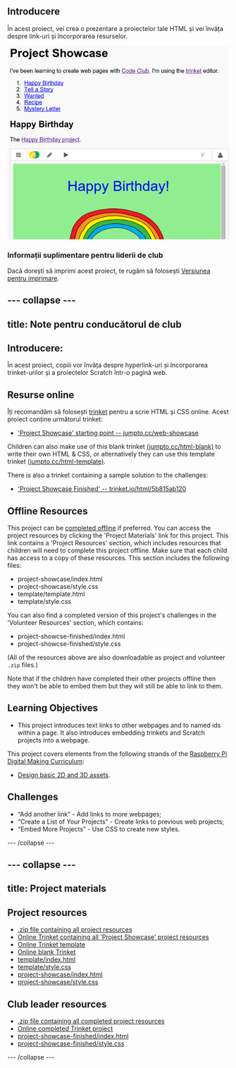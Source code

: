 ## Introducere

În acest proiect, vei crea o prezentare a proiectelor tale HTML și vei învăța despre link-uri și încorporarea resurselor.

![screenshot](images/showcase-intro.png)

### Informații suplimentare pentru liderii de club

Dacă dorești să imprimi acest proiect, te rugăm să folosești [Versiunea pentru imprimare](https://projects.raspberrypi.org/en/projects/project-showcase/print).

## \--- collapse \---

## title: Note pentru conducătorul de club

## Introducere:

În acest proiect, copiii vor învăța despre hyperlink-uri și încorporarea trinket-urilor și a proiectelor Scratch într-o pagină web.

## Resurse online

Îți recomandăm să folosești [trinket](https://trinket.io/) pentru a scrie HTML și CSS online. Acest proiect conține următorul trinket:

* ['Project Showcase' starting point -- jumpto.cc/web-showcase](http://jumpto.cc/web-showcase)

Children can also make use of this blank trinket [(jumpto.cc/html-blank)](http://jumpto.cc/html-blank) to write their own HTML & CSS, or alternatively they can use this template trinket [(jumpto.cc/html-template)](http://jumpto.cc/html-template).

There is also a trinket containing a sample solution to the challenges:

* ['Project Showcase Finished' -- trinket.io/html/5b815ab120](https://trinket.io/html/5b815ab120)

## Offline Resources

This project can be [completed offline](https://www.codeclubprojects.org/en-GB/resources/webdev-working-offline/) if preferred. You can access the project resources by clicking the 'Project Materials' link for this project. This link contains a 'Project Resources' section, which includes resources that children will need to complete this project offline. Make sure that each child has access to a copy of these resources. This section includes the following files:

* project-showcase/index.html
* project-showcase/style.css
* template/template.html
* template/style.css

You can also find a completed version of this project's challenges in the 'Volunteer Resources' section, which contains:

* project-showcse-finished/index.html
* project-showcse-finished/style.css

(All of the resources above are also downloadable as project and volunteer `.zip` files.)

Note that if the children have completed their other projects offline then they won't be able to embed them but they will still be able to link to them.

## Learning Objectives

* This project introduces text links to other webpages and to named ids within a page. It also introduces embedding trinkets and Scratch projects into a webpage. 

This project covers elements from the following strands of the [Raspberry Pi Digital Making Curriculum](http://rpf.io/curriculum):

* [Design basic 2D and 3D assets](https://www.raspberrypi.org/curriculum/design/creator).

## Challenges

* “Add another link” - Add links to more webpages;
* “Create a List of Your Projects” - Create links to previous web projects;
* “Embed More Projects” - Use CSS to create new styles.

\--- /collapse \---

## \--- collapse \---

## title: Project materials

## Project resources

* [.zip file containing all project resources](resources/showcase-project-resources.zip)
* [Online Trinket containing all 'Project Showcase' project resources](http://jumpto.cc/web-showcase)
* [Online Trinket template](http://jumpto.cc/trinket-template)
* [Online blank Trinket](http://jumpto.cc/trinket-blank)
* [template/index.html](resources/template-index.html)
* [template/style.css](resources/template-style.css)
* [project-showcase/index.html](resources/project-showcase-index.html)
* [project-showcase/style.css](resources/project-showcase-style.css)

## Club leader resources

* [.zip file containing all completed project resources](resources/showcase-volunteer-resources.zip)
* [Online completed Trinket project](https://trinket.io/html/1d4d4c5ce1)
* [project-showcase-finished/index.html](resources/project-showcase-finished-index.html)
* [project-showcase-finished/style.css](resources/project-showcase-finished-style.css)

\--- /collapse \---